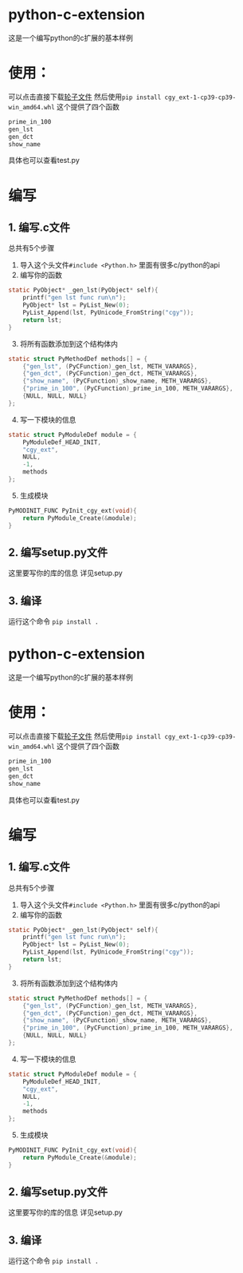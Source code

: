 # python-c-extension

这是一个编写python的c扩展的基本样例

# 使用：

可以点击直接下载[轮子文件](https://github.com/cgynb/python-c-extension/raw/main/cgy_ext-1-cp39-cp39-win_amd64.whl)
然后使用`pip install cgy_ext-1-cp39-cp39-win_amd64.whl`
这个提供了四个函数

```c
prime_in_100
gen_lst
gen_dct
show_name
```


具体也可以查看test.py

# 编写

## 1. 编写.c文件

总共有5个步骤

1. 导入这个头文件`#include <Python.h>` 里面有很多c/python的api
2. 编写你的函数

```c
static PyObject* _gen_lst(PyObject* self){
	printf("gen lst func run\n");
	PyObject* lst = PyList_New(0);
	PyList_Append(lst, PyUnicode_FromString("cgy"));
	return lst;
}
```

3. 将所有函数添加到这个结构体内

```c
static struct PyMethodDef methods[] = {
	{"gen_lst", (PyCFunction)_gen_lst, METH_VARARGS},
	{"gen_dct", (PyCFunction)_gen_dct, METH_VARARGS},
	{"show_name", (PyCFunction)_show_name, METH_VARARGS},
	{"prime_in_100", (PyCFunction)_prime_in_100, METH_VARARGS},
	{NULL, NULL, NULL}
};
```

4. 写一下模块的信息

```c
static struct PyModuleDef module = {
	PyModuleDef_HEAD_INIT,
	"cgy_ext",
	NULL,
	-1,
	methods
};

```
5. 生成模块
```c
PyMODINIT_FUNC PyInit_cgy_ext(void){
	return PyModule_Create(&module);
}
```

## 2. 编写setup.py文件
这里要写你的库的信息
详见setup.py

## 3. 编译
运行这个命令 `pip install .`

# python-c-extension

这是一个编写python的c扩展的基本样例

# 使用：

可以点击直接下载[轮子文件](https://github.com/cgynb/python-c-extension/raw/main/cgy_ext-1-cp39-cp39-win_amd64.whl)
然后使用`pip install cgy_ext-1-cp39-cp39-win_amd64.whl`
这个提供了四个函数

```c
prime_in_100
gen_lst
gen_dct
show_name
```


具体也可以查看test.py

# 编写

## 1. 编写.c文件

总共有5个步骤

1. 导入这个头文件`#include <Python.h>` 里面有很多c/python的api
2. 编写你的函数

```c
static PyObject* _gen_lst(PyObject* self){
	printf("gen lst func run\n");
	PyObject* lst = PyList_New(0);
	PyList_Append(lst, PyUnicode_FromString("cgy"));
	return lst;
}
```

3. 将所有函数添加到这个结构体内

```c
static struct PyMethodDef methods[] = {
	{"gen_lst", (PyCFunction)_gen_lst, METH_VARARGS},
	{"gen_dct", (PyCFunction)_gen_dct, METH_VARARGS},
	{"show_name", (PyCFunction)_show_name, METH_VARARGS},
	{"prime_in_100", (PyCFunction)_prime_in_100, METH_VARARGS},
	{NULL, NULL, NULL}
};
```

4. 写一下模块的信息

```c
static struct PyModuleDef module = {
	PyModuleDef_HEAD_INIT,
	"cgy_ext",
	NULL,
	-1,
	methods
};

```
5. 生成模块
```c
PyMODINIT_FUNC PyInit_cgy_ext(void){
	return PyModule_Create(&module);
}
```

## 2. 编写setup.py文件
这里要写你的库的信息
详见setup.py

## 3. 编译
运行这个命令 `pip install .`

